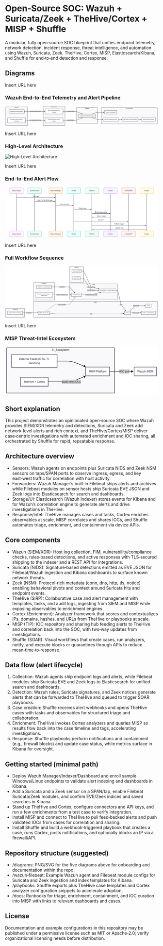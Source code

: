# Open‑Source SOC: Wazuh + Suricata/Zeek + TheHive/Cortex + MISP + Shuffle

A modular, fully open‑source SOC blueprint that unifies endpoint telemetry, network detection, incident response, threat intelligence, and automation using Wazuh, Suricata, Zeek, TheHive, Cortex, MISP, Elasticsearch/Kibana, and Shuffle for end‑to‑end detection and response.

## Diagrams

Insert URL here
### Wazuh End‑to‑End Telemetry and Alert Pipeline
![Wazuh End‑to‑End Telemetry and Alert Pipeline](https://github.com/sJalui/An-open-source-SOC-design/blob/main/Images/wazuh_end-to-end%20telemetry%20and%20alert%20pipeline.png?raw=true)

Insert URL here
### High‑Level Architecture
![High‑Level Architecture](https://github.com/sJalui/An-open-source-SOC-desig…Images/block_high_level_architecture.png?raw=true)

Insert URL here
### End‑to‑End Alert Flow
![End‑to‑End Sequence](https://github.com/sJalui/An-open-source-SOC-design/blob/main/Images/end_to_end_seq.png?raw=true)

Insert URL here
### Full Workflow Sequence
![Full Workflow Sequence](https://github.com/sJalui/An-open-source-SOC-design/blob/main/Images/full%20workflow%20sequence.png?raw=true")

Insert URL here
### MISP Threat‑Intel Ecosystem
![MISP Threat‑Intel Ecosystem](https://github.com/sJalui/An-open-source-SOC-design/blob/main/Images/misp_threat_intelligence_ecosystem.png?raw=true)

## Short explanation

This project demonstrates an opinionated open‑source SOC where Wazuh provides SIEM/XDR telemetry and detections, Suricata and Zeek add network‑level alerts and rich context, and TheHive/Cortex/MISP deliver case‑centric investigations with automated enrichment and IOC sharing, all orchestrated by Shuffle for rapid, repeatable response.

## Architecture overview

- Sensors: Wazuh agents on endpoints plus Suricata NIDS and Zeek NSM sensors on taps/SPAN ports to observe ingress, egress, and key east‑west traffic for correlation with host activity.
- Forwarders: Wazuh Manager’s built‑in Filebeat ships alerts and archives while Filebeat modules on sensor hosts ship Suricata EVE JSON and Zeek logs into Elasticsearch for search and dashboards.
- Storage/UI: Elasticsearch (Wazuh Indexer) stores events for Kibana and for Wazuh’s correlation engine to generate alerts and drive investigations in TheHive.
- Response/Intel: TheHive manages cases and tasks, Cortex enriches observables at scale, MISP correlates and shares IOCs, and Shuffle automates triage, enrichment, and containment via device APIs.

## Core components

- Wazuh (SIEM/XDR): Host log collection, FIM, vulnerability/compliance checks, rules‑based detections, and active responses with TLS‑secured shipping to the indexer and a REST API for integrations.
- Suricata (NIDS): Signature‑based detections emitted as EVE JSON for Filebeat/Wazuh ingestion and Kibana dashboards to surface known network threats.
- Zeek (NSM): Protocol‑rich metadata (conn, dns, http, tls, notice) enabling behavioral pivots and context around Suricata hits and endpoint events.
- TheHive (SIRP): Collaborative case and alert management with templates, tasks, and audit logs, ingesting from SIEM and MISP while exposing observables to enrichment engines.
- Cortex (Enrichment): Analyzer framework that scores and contextualizes IPs, domains, hashes, and URLs from TheHive or playbooks at scale.
- MISP (TIP): IOC repository and sharing hub feeding alerts to TheHive and correlation back into the SOC, with two‑way updates from investigations.
- Shuffle (SOAR): Visual workflows that create cases, run analyzers, notify, and execute blocks or quarantines through APIs to reduce mean‑time‑to‑response.

## Data flow (alert lifecycle)

1. Collection: Wazuh agents ship endpoint logs and alerts, while Filebeat modules ship Suricata EVE and Zeek logs to Elasticsearch for unified search and dashboards.
2. Detection: Wazuh rules, Suricata signatures, and Zeek notices generate alerts that can be forwarded to TheHive and queued to trigger SOAR playbooks.
3. Case creation: Shuffle receives alert webhooks and opens TheHive cases with tasks and observables for structured triage and collaboration.
4. Enrichment: TheHive invokes Cortex analyzers and queries MISP so results flow back into the case timeline and tags, accelerating investigations.
5. Response: Shuffle playbooks perform notifications and containment (e.g., firewall blocks) and update case status, while metrics surface in Kibana for oversight.

## Getting started (minimal path)

- Deploy Wazuh Manager/Indexer/Dashboard and enroll sample Windows/Linux endpoints to validate alert indexing and dashboards in Kibana.
- Add a Suricata and a Zeek sensor on a SPAN/tap, enable Filebeat Suricata/Zeek modules, and confirm EVE/Zeek indices and saved searches in Kibana.
- Stand up TheHive and Cortex, configure connectors and API keys, and run a few enrichments from a test case to verify integration.
- Install MISP and connect to TheHive to pull feed‑backed alerts and push validated IOCs from cases for correlation and sharing.
- Install Shuffle and build a webhook‑triggered playbook that creates a case, runs Cortex, posts notifications, and optionally blocks an IP via a firewall/API.

## Repository structure (suggested)

- /diagrams: PNG/SVG for the five diagrams above for onboarding and documentation within the repo.
- /wazuh‑filebeat: Example Wazuh agent and Filebeat module configs for Suricata and Zeek ingestion and index templates for Kibana.
- /playbooks: Shuffle exports plus TheHive case templates and Cortex analyzer configuration snippets to accelerate adoption.
- /docs: Runbooks for triage, enrichment, containment, and IOC curation into MISP with links to relevant dashboards and cases.

## License

Documentation and example configurations in this repository may be published under a permissive license such as MIT or Apache‑2.0; verify organizational licensing needs before distribution.
